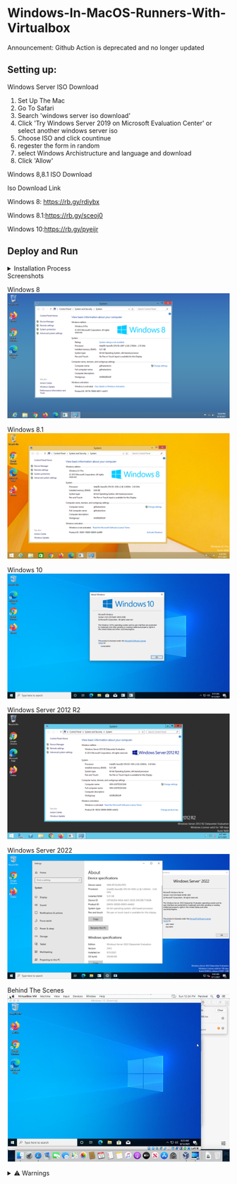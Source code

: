 # Windows-In-MacOS-Runners-With-Virtualbox
Announcement: Github Action is deprecated and no longer updated

## Setting up:

Windows Server ISO Download

1. Set Up The Mac
2. Go To Safari
3. Search 'windows server iso download'
4. Click 'Try Windows Server 2019 on Microsoft Evaluation Center' or select another windows server iso
5. Choose ISO and click countinue
6. regester the form in random
7. select Windows Archistructure and language and download
8. Click 'Allow'



Windows 8,8.1 ISO Download

Iso Download Link

Windows 8: https://rb.gy/rdiybx

Windows 8.1:https://rb.gy/sceoj0

Windows 10:https://rb.gy/pyeijr

## Deploy and Run
<details>
    <summary>Installation Process</summary> <br>
    
1. go to `launchpad` in second page and click 'Virtualbox'

2. Click `New Virtual Machine` button 

3. Enter Your VM Name And Choose Your Windows Version 8 or 8.1 or server versions

4. Adjust Your Memory to 9 GB

5. Create Virtual Hard Disk Follow Instructions And Adjust Storage Size

6. Click Settings

7. Go To Systen Section
    
8. Click Processor And Choose 2 VCPU
    
9. Go To Storage And Click On Empty CD
     
10. Click The CD Icon Then Click Choose/Create Virtual Optical Disk

11. Click Add And Click Ok 4 Times
   
12. Go To Downloads And Choose The ISO
    
13. Click OK To Close The Settings
    
14. Click Start
    
15. Follow Installation Instructions And Create Password For RDP Connection
  
17. Download Ngrok Using The Link (Download Chrome Or Add Htpps:// If Not Working): https://rb.gy/n4rmvr
    
18. Go To Downloads Folder And Then Extract The File
    
19. Download Authtoken Command File Using The Link (You can download the file if its not working):https://rb.gy/s3b1e2
    
20: Right Click then choose properties
    
21. Click Remote Settings
    
22. Click Allow Remote Connections Then OK
    
23. Open Remote Desktop Connection Then Copy the link(without tcp://) 
    
34. Fill your login info
    
35. Enjoy! For 6 Hours

</details>


<summary>Screenshots</summary>

Windows 8
<img src="https://raw.githubusercontent.com/4irjej/images/main/Screenshots/Screenshot%20Windows%208.png" >

Windows 8.1
<img src="https://raw.githubusercontent.com/4irjej/images/main/Screenshots/Screenshot%20Windows%208.1.png" >

Windows 10
<img src="https://raw.githubusercontent.com/4irjej/images/main/Screenshots/Screenshot%20Windows%2010.png" >

Windows Server 2012 R2
<img src="https://raw.githubusercontent.com/4irjej/images/main/Screenshots/Screenshot%20Windows%20Server%202012%20R2.png" >

Windows Server 2022
<img src="https://raw.githubusercontent.com/4irjej/images/main/Screenshots/Screenshot%20Windows%20Server%202022.png" >

Behind The Scenes
<img src="https://raw.githubusercontent.com/4irjej/images/main/Screenshots/Host%20Machine.png" >

</details>


<details>
    <summary>⚠ Warnings </summary>
<br>
    
```py
THIS IS ONLY FOR EDUCATIONAL PURPOSES

DON'T USE FOR MINING OR ILLEGAL USE    
```
    
- Reminders:
 Dont close this windows which called "**ngrok.exe**", it will cause the ngrok tunneling process to be stopped and disconnect from Windows RDP.
<img src="https://raw.githubusercontent.com/4irjej/images/main/Screenshots/ngrok%20terminal.png">
